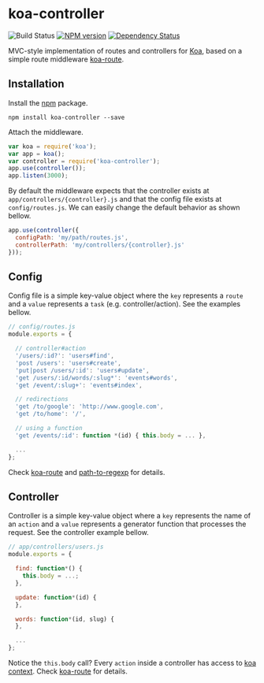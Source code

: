 # koa-controller

![Build Status](https://travis-ci.org/xpepermint/koa-controller.svg?branch=master) [![NPM version](https://badge.fury.io/js/koa-controller.svg)](http://badge.fury.io/js/koa-controller) [![Dependency Status](https://gemnasium.com/xpepermint/koa-controller.svg)](https://gemnasium.com/xpepermint/koa-controller)

MVC-style implementation of routes and controllers for [Koa](https://github.com/koajs/koa), based on a simple route middleware [koa-route](https://github.com/koajs/route).

## Installation

Install the [npm](https://www.npmjs.org/package/koa-controller) package.

```
npm install koa-controller --save
```

Attach the middleware.

```js
var koa = require('koa');
var app = koa();
var controller = require('koa-controller');
app.use(controller());
app.listen(3000);
```

By default the middleware expects that the controller exists at `app/controllers/{controller}.js` and that the config file exists at `config/routes.js`. We can easily change the default behavior as shown bellow.

```js
app.use(controller({
  configPath: 'my/path/routes.js',
  controllerPath: 'my/controllers/{controller}.js'
}));
```

## Config

Config file is a simple key-value object where the `key` represents a `route` and a `value` represents a `task` (e.g. controller/action). See the examples bellow.

```js
// config/routes.js
module.exports = {

  // controller#action
  '/users/:id?': 'users#find',
  'post /users': 'users#create',
  'put|post /users/:id': 'users#update',
  'get /users/:id/words/:slug*': 'events#words',
  'get /event/:slug+': 'events#index',

  // redirections
  'get /to/google': 'http://www.google.com',
  'get /to/home': '/',

  // using a function
  'get /events/:id': function *(id) { this.body = ... },

  ...
};
```

Check [koa-route](https://github.com/koajs/route) and [path-to-regexp](https://github.com/component/path-to-regexp) for details.

## Controller

Controller is a simple key-value object where a `key` represents the name of an `action` and a `value` represents a generator function that processes the request. See the controller example bellow.

```js
// app/controllers/users.js
module.exports = {

  find: function*() {
    this.body = ...;
  },

  update: function*(id) {
  },

  words: function*(id, slug) {
  },

  ...
};
```

Notice the `this.body` call? Every `action` inside a controller has access to [koa context](http://koajs.com/#context). Check [koa-route](https://github.com/koajs/route) for details.
